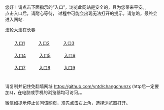 您好！请点击下面指示的“入口”，浏览此网站是安全的，且为您带来平安。。 <br/>
点击入口后，请耐心等待， 过程中可能会出现无法打开的提示，请忽略，最终会进入网站. </br>

法轮大法在长春<br/>
<div style="padding:10px"><a style="margin:20px" target="_blank" href="https://ddc1y6oig9b4t.cloudfront.net/2Qpsp?qkhfeeal" id="ccLink1" rel="nofollow">入口1</a> <a target="_blank" style="margin:20px" href="https://dhy4bdhppwde5.cloudfront.net/2Qpsp?ptskzc" id="ccLink2" rel="nofollow">入口2</a> <a style="margin:20px" target="_blank" href="https://djqdil5edgk0f.cloudfront.net/2Qpsp?vpciivet" id="ccLink3" rel="nofollow">入口3</a></div>

<div style="padding:10px" ><a style="margin:20px" target="_blank" href="https://ddc1y6oig9b4t.cloudfront.net/2Qpsp?qkhfeeal" id="ccLink4" rel="nofollow">入口4</a> <a style="margin:20px" href="https://dhy4bdhppwde5.cloudfront.net/2Qpsp?ptskzc" target="_blank" id="ccLink5" rel="nofollow">入口5</a> <a style="margin:20px" href="https://djqdil5edgk0f.cloudfront.net/2Qpsp?vpciivet" target="_blank" id="ccLink6" rel="nofollow">入口6</a></div>

<div style="padding:10px"><a style="margin:20px" target="_blank" href="https://ddc1y6oig9b4t.cloudfront.net/2Qpsp?qkhfeeal" id="ccLink7" rel="nofollow">入口7</a> <a style="margin:20px" href="https://dhy4bdhppwde5.cloudfront.net/2Qpsp?ptskzc" target="_blank" id="ccLink8" rel="nofollow">入口8</a> <a style="margin:20px" target="_blank" href="https://djqdil5edgk0f.cloudfront.net/2Qpsp?vpciivet" id="ccLink9" rel="nofollow">入口9</a></div>

<br/>



请复制并记住免翻墙网址 https://github.com/yntd/changchunzx (http后一定要加s)，在电脑或手机的浏览器均可访问。。<br/>

微信如提示停止访问该网页，须先点击右上角，选择浏览器打开。
